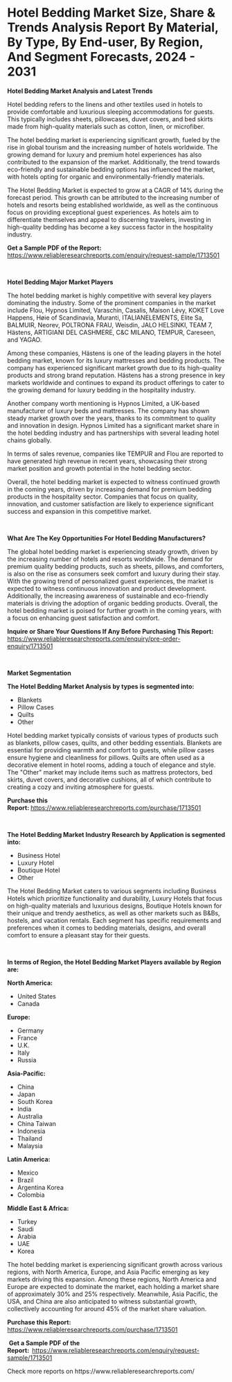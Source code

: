 <p><h1>Hotel Bedding Market Size, Share & Trends Analysis Report By Material, By Type, By End-user, By Region, And Segment Forecasts, 2024 - 2031</h1></p><p><strong>Hotel Bedding Market Analysis and Latest Trends</strong></p>
<p><p>Hotel bedding refers to the linens and other textiles used in hotels to provide comfortable and luxurious sleeping accommodations for guests. This typically includes sheets, pillowcases, duvet covers, and bed skirts made from high-quality materials such as cotton, linen, or microfiber.</p><p>The hotel bedding market is experiencing significant growth, fueled by the rise in global tourism and the increasing number of hotels worldwide. The growing demand for luxury and premium hotel experiences has also contributed to the expansion of the market. Additionally, the trend towards eco-friendly and sustainable bedding options has influenced the market, with hotels opting for organic and environmentally-friendly materials.</p><p>The Hotel Bedding Market is expected to grow at a CAGR of 14% during the forecast period. This growth can be attributed to the increasing number of hotels and resorts being established worldwide, as well as the continuous focus on providing exceptional guest experiences. As hotels aim to differentiate themselves and appeal to discerning travelers, investing in high-quality bedding has become a key success factor in the hospitality industry.</p></p>
<p><strong>Get a Sample PDF of the Report:&nbsp;</strong> <a href="https://www.reliableresearchreports.com/enquiry/request-sample/1713501">https://www.reliableresearchreports.com/enquiry/request-sample/1713501</a></p>
<p>&nbsp;</p>
<p><strong>Hotel Bedding Major Market Players</strong></p>
<p><p>The hotel bedding market is highly competitive with several key players dominating the industry. Some of the prominent companies in the market include Flou, Hypnos Limited, Varaschin, Casalis, Maison Lévy, KOKET Love Happens, Høie of Scandinavia, Muranti, ITALIANELEMENTS, Elite Sa, BALMUIR, Neorev, POLTRONA FRAU, Weisdin, JALO HELSINKI, TEAM 7, Hästens, ARTIGIANI DEL CASHMERE, C&C MILANO, TEMPUR, Careseen, and YAGAO. </p><p>Among these companies, Hästens is one of the leading players in the hotel bedding market, known for its luxury mattresses and bedding products. The company has experienced significant market growth due to its high-quality products and strong brand reputation. Hästens has a strong presence in key markets worldwide and continues to expand its product offerings to cater to the growing demand for luxury bedding in the hospitality industry.</p><p>Another company worth mentioning is Hypnos Limited, a UK-based manufacturer of luxury beds and mattresses. The company has shown steady market growth over the years, thanks to its commitment to quality and innovation in design. Hypnos Limited has a significant market share in the hotel bedding industry and has partnerships with several leading hotel chains globally.</p><p>In terms of sales revenue, companies like TEMPUR and Flou are reported to have generated high revenue in recent years, showcasing their strong market position and growth potential in the hotel bedding sector.</p><p>Overall, the hotel bedding market is expected to witness continued growth in the coming years, driven by increasing demand for premium bedding products in the hospitality sector. Companies that focus on quality, innovation, and customer satisfaction are likely to experience significant success and expansion in this competitive market.</p></p>
<p>&nbsp;</p>
<p><strong>What Are The Key Opportunities For Hotel Bedding Manufacturers?</strong></p>
<p><p>The global hotel bedding market is experiencing steady growth, driven by the increasing number of hotels and resorts worldwide. The demand for premium quality bedding products, such as sheets, pillows, and comforters, is also on the rise as consumers seek comfort and luxury during their stay. With the growing trend of personalized guest experiences, the market is expected to witness continuous innovation and product development. Additionally, the increasing awareness of sustainable and eco-friendly materials is driving the adoption of organic bedding products. Overall, the hotel bedding market is poised for further growth in the coming years, with a focus on enhancing guest satisfaction and comfort.</p></p>
<p><strong>Inquire or Share Your Questions If Any Before Purchasing This Report:</strong> <a href="https://www.reliableresearchreports.com/enquiry/pre-order-enquiry/1713501">https://www.reliableresearchreports.com/enquiry/pre-order-enquiry/1713501</a></p>
<p>&nbsp;</p>
<p><strong>Market Segmentation</strong></p>
<p><strong>The Hotel Bedding Market Analysis by types is segmented into:</strong></p>
<p><ul><li>Blankets</li><li>Pillow Cases</li><li>Quilts</li><li>Other</li></ul></p>
<p><p>Hotel bedding market typically consists of various types of products such as blankets, pillow cases, quilts, and other bedding essentials. Blankets are essential for providing warmth and comfort to guests, while pillow cases ensure hygiene and cleanliness for pillows. Quilts are often used as a decorative element in hotel rooms, adding a touch of elegance and style. The "Other" market may include items such as mattress protectors, bed skirts, duvet covers, and decorative cushions, all of which contribute to creating a cozy and inviting atmosphere for guests.</p></p>
<p><strong>Purchase this Report:&nbsp;</strong><a href="https://www.reliableresearchreports.com/purchase/1713501">https://www.reliableresearchreports.com/purchase/1713501</a></p>
<p>&nbsp;</p>
<p><strong>The Hotel Bedding Market Industry Research by Application is segmented into:</strong></p>
<p><ul><li>Business Hotel</li><li>Luxury Hotel</li><li>Boutique Hotel</li><li>Other</li></ul></p>
<p><p>The Hotel Bedding Market caters to various segments including Business Hotels which prioritize functionality and durability, Luxury Hotels that focus on high-quality materials and luxurious designs, Boutique Hotels known for their unique and trendy aesthetics, as well as other markets such as B&Bs, hostels, and vacation rentals. Each segment has specific requirements and preferences when it comes to bedding materials, designs, and overall comfort to ensure a pleasant stay for their guests.</p></p>
<p>&nbsp;</p>
<p><strong>In terms of Region, the Hotel Bedding Market Players available by Region are:</strong></p>
<p>
    <p> <strong> North America: </strong>
        <ul>
            <li>United States</li>
            <li>Canada</li>
        </ul>
        </p> 
    <p> <strong> Europe: </strong>
        <ul>
            <li>Germany</li>
            <li>France</li>
            <li>U.K.</li>
            <li>Italy</li>
            <li>Russia</li>
        </ul>
        </p> 
    <p> <strong> Asia-Pacific: </strong>
        <ul>
            <li>China</li>
            <li>Japan</li>
            <li>South Korea</li>
            <li>India</li>
            <li>Australia</li>
            <li>China Taiwan</li>
            <li>Indonesia</li>
            <li>Thailand</li>
            <li>Malaysia</li>
        </ul>
        </p> 
    <p> <strong> Latin America: </strong>
        <ul>
            <li>Mexico</li>
            <li>Brazil</li>
            <li>Argentina Korea</li>
            <li>Colombia</li>
        </ul>
        </p> 
    <p> <strong> Middle East & Africa: </strong>
        <ul>
            <li>Turkey</li>
            <li>Saudi</li>
            <li>Arabia</li>
            <li>UAE</li>
            <li>Korea</li>
        </ul>
    </p>
    </p>
<p><p>The hotel bedding market is experiencing significant growth across various regions, with North America, Europe, and Asia Pacific emerging as key markets driving this expansion. Among these regions, North America and Europe are expected to dominate the market, each holding a market share of approximately 30% and 25% respectively. Meanwhile, Asia Pacific, the USA, and China are also anticipated to witness substantial growth, collectively accounting for around 45% of the market share valuation.</p></p>
<p><strong>Purchase this Report: </strong><a href="https://www.reliableresearchreports.com/purchase/1713501">https://www.reliableresearchreports.com/purchase/1713501</a></p>
<p>&nbsp;<strong>Get a Sample PDF of the Report:&nbsp;&nbsp;</strong><a href="https://www.reliableresearchreports.com/enquiry/request-sample/1713501">https://www.reliableresearchreports.com/enquiry/request-sample/1713501</a></p>
<p><strong></strong></p>
<p>Check more reports on https://www.reliableresearchreports.com/</p>
